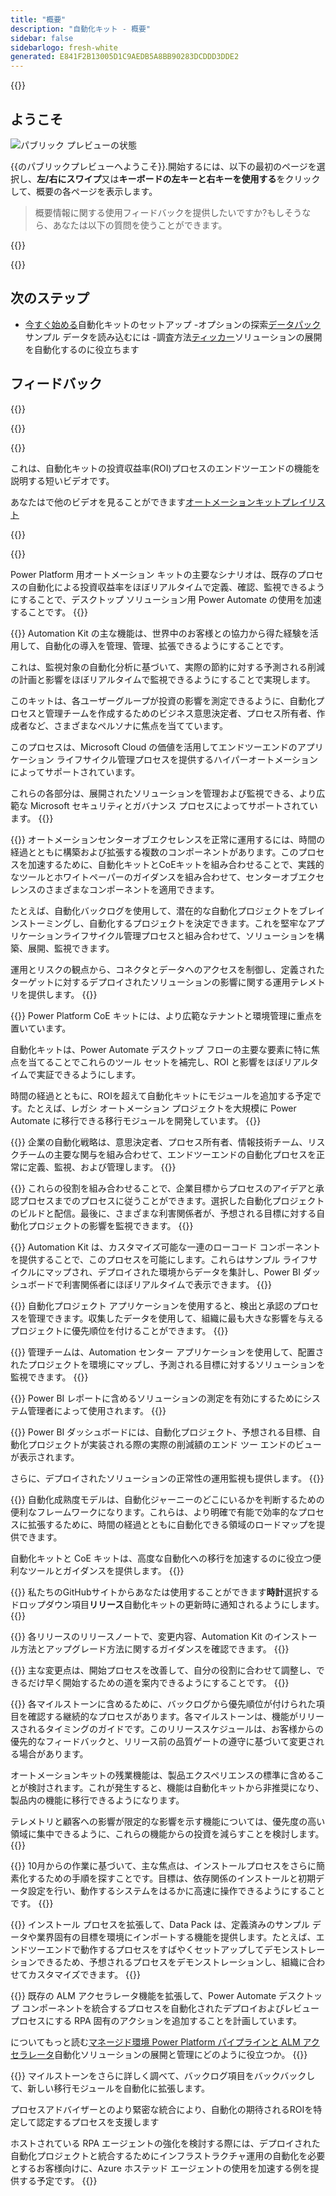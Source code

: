 ```yaml
---
title: "概要"
description: "自動化キット - 概要"
sidebar: false
sidebarlogo: fresh-white
generated: E841F2B13005D1C9AEDB5A8BB90283DCDDD3DDE2
---
```


<div class="optional">

{{<toc>}}

## ようこそ

![パブリック プレビューの状態](/images/illustrations/status-public-preview.svg)

{{のパブリックプレビューへようこそ<product-name>}}.開始するには、以下の最初のページを選択し、**左/右にスワイプ**又は**キーボードの左キーと右キーを使用する**をクリックして、概要の各ページを表示します。

> 概要情報に関する使用フィードバックを提供したいですか?もしそうなら、あなたは以下の質問を使うことができます。

</div>

{{<presentation slides="0,1,2,3,4,5,6,7,8,9,10,11,12,13,14,15,16,17,18,19,20">}}

<div class="optional">

{{<presentationStyles>}}

## 次のステップ

- [今すぐ始める](/ja/get-started)自動化キットのセットアップ
-オプションの探索[データパック](/ja/features/datapacks)サンプル データを読み込むには
-調査方法[ティッカー](/ja/features/alm)ソリューションの展開を自動化するのに役立ちます

## フィードバック

{{<questions name="/content/ja/overview.json" completed="フィードバックをお寄せいただきありがとうございます" showNavigationButtons="false" locale="ja">}}

</div>

{{<slideStyles>}}

{{<slide id="slide0" audio="" description="Overview Video" video="VNC0PWBTRwA">}}

これは、自動化キットの投資収益率(ROI)プロセスのエンドツーエンドの機能を説明する短いビデオです。

あなたはで他のビデオを見ることができます[オートメーションキットプレイリスト](https://www.youtube.com/playlist?list=PLi9EhCY4z99VlRg4j7D1Or6XfXbUcEWZy)

{{</slide>}}

{{<slide  id="slide1" audio="overview/Slide01.mp3" description="Automation Kit Overview" image="overview/Slide01.SVG" >}}

Power Platform 用オートメーション キットの主要なシナリオは、既存のプロセスの自動化による投資収益率をほぼリアルタイムで定義、確認、監視できるようにすることで、デスクトップ ソリューション用 Power Automate の使用を加速することです。
{{</slide>}}

{{<slide  id="slide2" audio="overview/Slide02.mp3" description="Automation Kit Features" image="overview/Slide02.SVG" >}}
Automation Kit の主な機能は、世界中のお客様との協力から得た経験を活用して、自動化の導入を管理、管理、拡張できるようにすることです。

これは、監視対象の自動化分析に基づいて、実際の節約に対する予測される削減の計画と影響をほぼリアルタイムで監視できるようにすることで実現します。

このキットは、各ユーザーグループが投資の影響を測定できるように、自動化プロセスと管理チームを作成するためのビジネス意思決定者、プロセス所有者、作成者など、さまざまなペルソナに焦点を当てています。

このプロセスは、Microsoft Cloud の価値を活用してエンドツーエンドのアプリケーション ライフサイクル管理プロセスを提供するハイパーオートメーションによってサポートされています。

これらの各部分は、展開されたソリューションを管理および監視できる、より広範な Microsoft セキュリティとガバナンス プロセスによってサポートされています。
{{</slide>}}

{{<slide  id="slide3" audio="overview/Slide03.mp3" description="Automation Center of Excellence Overview" image="overview/Slide03.SVG" >}}
オートメーションセンターオブエクセレンスを正常に運用するには、時間の経過とともに構築および拡張する複数のコンポーネントがあります。このプロセスを加速するために、自動化キットとCoEキットを組み合わせることで、実践的なツールとホワイトペーパーのガイダンスを組み合わせて、センターオブエクセレンスのさまざまなコンポーネントを適用できます。

たとえば、自動化バックログを使用して、潜在的な自動化プロジェクトをブレインストーミングし、自動化するプロジェクトを決定できます。これを堅牢なアプリケーションライフサイクル管理プロセスと組み合わせて、ソリューションを構築、展開、監視できます。

運用とリスクの観点から、コネクタとデータへのアクセスを制御し、定義されたターゲットに対するデプロイされたソリューションの影響に関する運用テレメトリを提供します。
{{</slide>}}

{{<slide  id="slide4" audio="overview/Slide04.mp3" description="Automation Kit vs CoE Kit" image="overview/Slide04.SVG" >}}
Power Platform CoE キットには、より広範なテナントと環境管理に重点を置いています。

自動化キットは、Power Automate デスクトップ フローの主要な要素に特に焦点を当てることでこれらのツール セットを補完し、ROI と影響をほぼリアルタイムで実証できるようにします。

時間の経過とともに、ROIを超えて自動化キットにモジュールを追加する予定です。たとえば、レガシ オートメーション プロジェクトを大規模に Power Automate に移行できる移行モジュールを開発しています。
{{</slide>}}

{{<slide  id="slide5" audio="overview/Slide05.mp3" description="Corporate Automation Strategy" image="overview/Slide05.SVG" >}}
企業の自動化戦略は、意思決定者、プロセス所有者、情報技術チーム、リスクチームの主要な関与を組み合わせて、エンドツーエンドの自動化プロセスを正常に定義、監視、および管理します。
{{</slide>}}

{{<slide  id="slide6" audio="overview/Slide06.mp3" description="Corporate Automation Strategy" image="overview/Slide06.SVG" >}}
これらの役割を組み合わせることで、企業目標からプロセスのアイデアと承認プロセスまでのプロセスに従うことができます。選択した自動化プロジェクトのビルドと配信。最後に、さまざまな利害関係者が、予想される目標に対する自動化プロジェクトの影響を監視できます。
{{</slide>}}

{{<slide  id="slide7" audio="overview/Slide07.mp3" description="Leveraging Automation Kit" image="overview/Slide07.SVG" >}}
Automation Kit は、カスタマイズ可能な一連のローコード コンポーネントを提供することで、このプロセスを可能にします。これらはサンプル ライフサイクルにマップされ、デプロイされた環境からデータを集計し、Power BI ダッシュボードで利害関係者にほぼリアルタイムで表示できます。
{{</slide>}}

{{<slide  id="slide8" audio="overview/Slide08.mp3" description="Automation Projects" image="overview/Slide08.SVG" >}}
自動化プロジェクト アプリケーションを使用すると、検出と承認のプロセスを管理できます。収集したデータを使用して、組織に最も大きな影響を与えるプロジェクトに優先順位を付けることができます。
{{</slide>}}

{{<slide  id="slide9" audio="overview/Slide09.mp3" description="Automation Center" image="overview/Slide09.SVG" >}}
管理チームは、Automation センター アプリケーションを使用して、配置されたプロジェクトを環境にマップし、予測される目標に対するソリューションを監視できます。
{{</slide>}}

{{<slide  id="slide10" audio="overview/Slide10.mp3" description="Automation Solution Manager" image="overview/Slide10.SVG" >}}
Power BI レポートに含めるソリューションの測定を有効にするためにシステム管理者によって使用されます。
{{</slide>}}

{{<slide  id="slide11" audio="overview/Slide11.mp3" description="Power BI Dashboard" image="overview/Slide11.SVG" >}}
Power BI ダッシュボードには、自動化プロジェクト、予想される目標、自動化プロジェクトが実装される際の実際の削減額のエンド ツー エンドのビューが表示されます。

さらに、デプロイされたソリューションの正常性の運用監視も提供します。
{{</slide>}}

{{<slide  id="slide12" audio="overview/Slide12.mp3" description="Automation Maturity Model" image="overview/Slide12.SVG" >}}
自動化成熟度モデルは、自動化ジャーニーのどこにいるかを判断するための便利なフレームワークになります。これらは、より明確で有能で効率的なプロセスに拡張するために、時間の経過とともに自動化できる領域のロードマップを提供できます。

自動化キットと CoE キットは、高度な自動化への移行を加速するのに役立つ便利なツールとガイダンスを提供します。
{{</slide>}}

{{<slide  id="slide13" audio="overview/Slide13.mp3" description="Monitor Automation Kit Releases" image="overview/Slide13.SVG" >}}
私たちのGitHubサイトからあなたは使用することができます**時計**選択するドロップダウン項目**リリース**自動化キットの更新時に通知されるようにします。
{{</slide>}}

{{<slide  id="slide14" audio="overview/Slide14.mp3" description="Automation Kit Release" image="overview/Slide14-Nov2022.SVG" >}}
各リリースのリリースノートで、変更内容、Automation Kit のインストール方法とアップグレード方法に関するガイダンスを確認できます。
{{</slide>}}

{{<slide  id="slide15" audio="overview/Slide15.mp3" description="Automation Kit Getting Started" image="overview/Slide15.SVG" >}}
主な変更点は、開始プロセスを改善して、自分の役割に合わせて調整し、できるだけ早く開始するための道を案内できるようにすることです。
{{</slide>}}

{{<slide  id="slide16" audio="overview/Slide16.mp3" description="What's Next" image="overview/Slide16.SVG" >}}
各マイルストーンに含めるために、バックログから優先順位が付けられた項目を確認する継続的なプロセスがあります。各マイルストーンは、機能がリリースされるタイミングのガイドです。このリリーススケジュールは、お客様からの優先的なフィードバックと、リリース前の品質ゲートの遵守に基づいて変更される場合があります。

オートメーションキットの残業機能は、製品エクスペリエンスの標準に含めることが検討されます。これが発生すると、機能は自動化キットから非推奨になり、製品内の機能に移行できるようになります。

テレメトリと顧客への影響が限定的な影響を示す機能については、優先度の高い領域に集中できるように、これらの機能からの投資を減らすことを検討します。
{{</slide>}}

{{<slide  id="slide17" audio="overview/Slide17.mp3" description="Simplifying the Install Process" image="overview/Slide17.SVG" >}}
10月からの作業に基づいて、主な焦点は、インストールプロセスをさらに簡素化するための手順を探すことです。目標は、依存関係のインストールと初期データ設定を行い、動作するシステムをはるかに高速に操作できるようにすることです。
{{</slide>}}

{{<slide  id="slide18" audio="overview/Slide18.mp3" description="Sample Data" image="overview/Slide18.SVG" >}}
インストール プロセスを拡張して、Data Pack は、定義済みのサンプル データや業界固有の目標を環境にインポートする機能を提供します。たとえば、エンドツーエンドで動作するプロセスをすばやくセットアップしてデモンストレーションできるため、予想されるプロセスをデモンストレーションし、組織に合わせてカスタマイズできます。
{{</slide>}}

{{<slide  id="slide19" audio="overview/Slide19.mp3" description="End to end ALM" image="overview/Slide19.SVG" >}}
既存の ALM アクセラレータ機能を拡張して、Power Automate デスクトップ コンポーネントを統合するプロセスを自動化されたデプロイおよびレビュー プロセスにする RPA 固有のアクションを追加することを計画しています。

についてもっと読む[マネージド環境 Power Platform パイプラインと ALM アクセラレータ](/ja/features/alm)自動化ソリューションの展開と管理にどのように役立つか。
{{</slide>}}

{{<slide  id="slide20" audio="overview/Slide20.mp3" description="Futures" image="overview/Slide20.SVG" >}}
マイルストーンをさらに詳しく調べて、バックログ項目をバックバックして、新しい移行モジュールを自動化に拡張します。

プロセスアドバイザーとのより緊密な統合により、自動化の期待されるROIを特定して認定するプロセスを支援します

ホストされている RPA エージェントの強化を検討する際には、デプロイされた自動化プロジェクトと統合するためにインフラストラクチャ運用の自動化を必要とするお客様向けに、Azure ホステッド エージェントの使用を加速する例を提供する予定です。
{{</slide>}}
